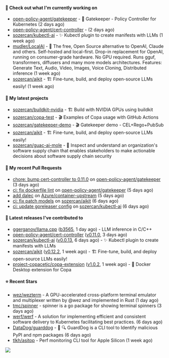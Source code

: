 #### 👷 Check out what I'm currently working on

- [open-policy-agent/gatekeeper](https://github.com/open-policy-agent/gatekeeper) - 🐊 Gatekeeper - Policy Controller for Kubernetes (2 days ago)
- [open-policy-agent/cert-controller](https://github.com/open-policy-agent/cert-controller) -  (2 days ago)
- [sozercan/kubectl-ai](https://github.com/sozercan/kubectl-ai) - ✨ Kubectl plugin to create manifests with LLMs (1 week ago)
- [mudler/LocalAI](https://github.com/mudler/LocalAI) - :robot: The free, Open Source alternative to OpenAI, Claude and others. Self-hosted and local-first. Drop-in replacement for OpenAI,  running on consumer-grade hardware. No GPU required. Runs gguf, transformers, diffusers and many more models architectures. Features: Generate Text, Audio, Video, Images, Voice Cloning, Distributed inference (1 week ago)
- [sozercan/aikit](https://github.com/sozercan/aikit) - 🏗️ Fine-tune, build, and deploy open-source LLMs easily! (1 week ago)

#### 🌱 My latest projects

- [sozercan/buildkit-nvidia](https://github.com/sozercan/buildkit-nvidia) - 🏗️ Build with NVIDIA GPUs using buildkit
- [sozercan/copa-test](https://github.com/sozercan/copa-test) - 🎬 Examples of Copa usage with GitHub Actions
- [sozercan/gatekeeper-demo](https://github.com/sozercan/gatekeeper-demo) - 🎬 Gatekeeper demo - CEL&#43;Rego&#43;PubSub
- [sozercan/aikit](https://github.com/sozercan/aikit) - 🏗️ Fine-tune, build, and deploy open-source LLMs easily!
- [sozercan/guac-ai-mole](https://github.com/sozercan/guac-ai-mole) - 🥑 Inspect and understand an organization&#39;s software supply chain that enables stakeholders to make actionable decisions about software supply chain security

#### 🔨 My recent Pull Requests

- [chore: bump cert-controller to 0.11.0](https://github.com/open-policy-agent/gatekeeper/pull/3480) on [open-policy-agent/gatekeeper](https://github.com/open-policy-agent/gatekeeper) (3 days ago)
- [ci: fix dockerfile lint](https://github.com/open-policy-agent/gatekeeper/pull/3474) on [open-policy-agent/gatekeeper](https://github.com/open-policy-agent/gatekeeper) (5 days ago)
- [add dalec](https://github.com/Azure/container-upstream/pull/148) on [Azure/container-upstream](https://github.com/Azure/container-upstream) (5 days ago)
- [ci: fix patch models](https://github.com/sozercan/aikit/pull/358) on [sozercan/aikit](https://github.com/sozercan/aikit) (6 days ago)
- [ci: update goreleaser config](https://github.com/sozercan/kubectl-ai/pull/175) on [sozercan/kubectl-ai](https://github.com/sozercan/kubectl-ai) (6 days ago)

#### 🚀 Latest releases I've contributed to

- [ggerganov/llama.cpp](https://github.com/ggerganov/llama.cpp) ([b3565](https://github.com/ggerganov/llama.cpp/releases/tag/b3565), 1 day ago) - LLM inference in C/C&#43;&#43;
- [open-policy-agent/cert-controller](https://github.com/open-policy-agent/cert-controller) ([v0.11.0](https://github.com/open-policy-agent/cert-controller/releases/tag/v0.11.0), 3 days ago)
- [sozercan/kubectl-ai](https://github.com/sozercan/kubectl-ai) ([v0.0.13](https://github.com/sozercan/kubectl-ai/releases/tag/v0.0.13), 6 days ago) - ✨ Kubectl plugin to create manifests with LLMs
- [sozercan/aikit](https://github.com/sozercan/aikit) ([v0.12.2](https://github.com/sozercan/aikit/releases/tag/v0.12.2), 1 week ago) - 🏗️ Fine-tune, build, and deploy open-source LLMs easily!
- [project-copacetic/copa-extension](https://github.com/project-copacetic/copa-extension) ([v1.0.2](https://github.com/project-copacetic/copa-extension/releases/tag/v1.0.2), 1 week ago) - 🐳 Docker Desktop extension for Copa

#### ⭐ Recent Stars

- [wez/wezterm](https://github.com/wez/wezterm) - A GPU-accelerated cross-platform terminal emulator and multiplexer written by @wez and implemented in Rust (1 day ago)
- [tmc/spinner](https://github.com/tmc/spinner) - spinner is a go package for showing terminal spinners (3 days ago)
- [werf/werf](https://github.com/werf/werf) - A solution for implementing efficient and consistent software delivery to Kubernetes facilitating best practices. (6 days ago)
- [DataDog/guarddog](https://github.com/DataDog/guarddog) - :snake: :mag: GuardDog is a CLI tool to Identify malicious PyPI and npm packages (6 days ago)
- [tlkh/asitop](https://github.com/tlkh/asitop) - Perf monitoring CLI tool for Apple Silicon (1 week ago)

![](https://github-readme-stats.vercel.app/api?username=sozercan&theme=vision-friendly-dark&hide_border=false&include_all_commits=true&count_private=true)
